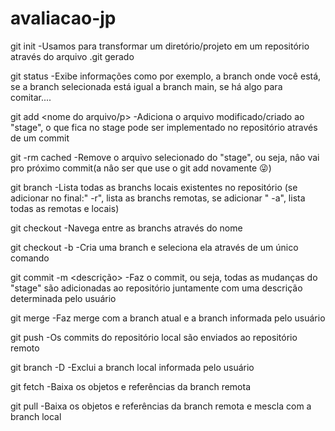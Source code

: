 # avaliacao-jp

git init
-Usamos para transformar um diretório/projeto em um repositório através do arquivo .git gerado

git status
-Exibe informações como por exemplo, a branch onde você está, se a branch selecionada está igual a branch main, se há algo para comitar....

git add <nome do arquivo/p>
-Adiciona o arquivo modificado/criado ao "stage", o que fica no stage pode ser implementado no repositório através de um commit

git -rm cached <arquivo>
-Remove o arquivo selecionado do "stage", ou seja, nâo vai pro próximo commit(a nâo ser que use o git add novamente 😜)

git branch
-Lista todas as branchs locais existentes no repositório (se adicionar no final:" -r", lista as branchs remotas, se adicionar " -a", lista todas as remotas e locais)

git checkout <nome da branch>
-Navega entre as branchs através do nome

git checkout -b <nome da branch>
-Cria uma branch e seleciona ela através de um único comando

git commit -m <descrição>
-Faz o commit, ou seja, todas as mudanças do "stage" são adicionadas ao repositório juntamente com uma descrição determinada pelo usuário

git merge <branch>
-Faz merge com a branch atual e a branch informada pelo usuário

git push
-Os commits do repositório local são enviados ao repositório remoto

git branch -D <branch>
-Exclui a branch local informada pelo usuário

git fetch
-Baixa os objetos e referências da branch remota

git pull
-Baixa os objetos e referências da branch remota e mescla com a branch local

